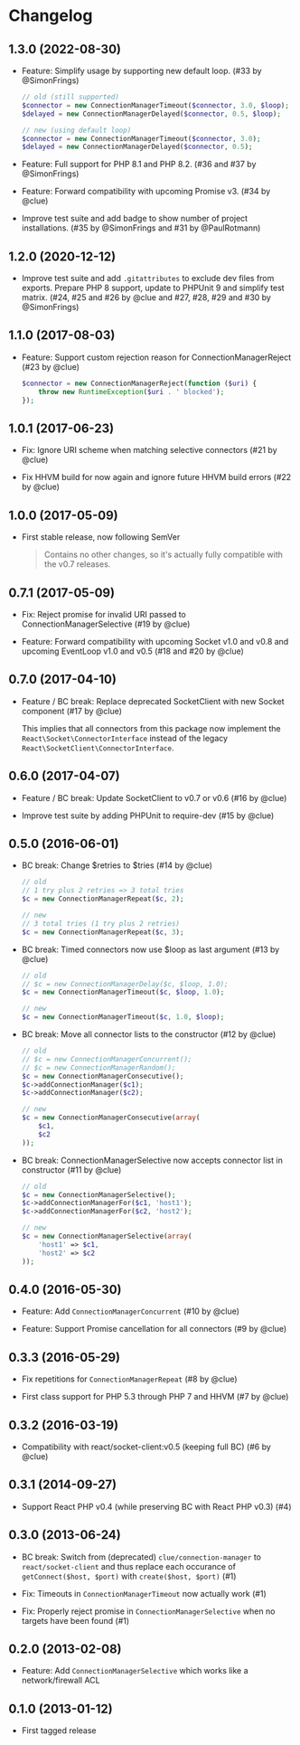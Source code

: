# Changelog

## 1.3.0 (2022-08-30)

*   Feature: Simplify usage by supporting new default loop.
    (#33 by @SimonFrings)

    ```php
    // old (still supported)
    $connector = new ConnectionManagerTimeout($connector, 3.0, $loop);
    $delayed = new ConnectionManagerDelayed($connector, 0.5, $loop);

    // new (using default loop)
    $connector = new ConnectionManagerTimeout($connector, 3.0);
    $delayed = new ConnectionManagerDelayed($connector, 0.5);
    ```

*   Feature: Full support for PHP 8.1 and PHP 8.2.
    (#36 and #37 by @SimonFrings)

*   Feature: Forward compatibility with upcoming Promise v3.
    (#34 by @clue)

*   Improve test suite and add badge to show number of project installations.
    (#35 by @SimonFrings and #31 by @PaulRotmann)

## 1.2.0 (2020-12-12)

*   Improve test suite and add `.gitattributes` to exclude dev files from exports.
    Prepare PHP 8 support, update to PHPUnit 9 and simplify test matrix.
    (#24, #25 and #26 by @clue and #27, #28, #29 and #30 by @SimonFrings)

## 1.1.0 (2017-08-03)

* Feature: Support custom rejection reason for ConnectionManagerReject
  (#23 by @clue)

  ```php
  $connector = new ConnectionManagerReject(function ($uri) {
      throw new RuntimeException($uri . ' blocked');
  });
  ```

## 1.0.1 (2017-06-23)

* Fix: Ignore URI scheme when matching selective connectors
  (#21 by @clue)

* Fix HHVM build for now again and ignore future HHVM build errors
  (#22 by @clue)

## 1.0.0 (2017-05-09)

* First stable release, now following SemVer

  > Contains no other changes, so it's actually fully compatible with the v0.7 releases.

## 0.7.1 (2017-05-09)

* Fix: Reject promise for invalid URI passed to ConnectionManagerSelective
  (#19 by @clue)

* Feature: Forward compatibility with upcoming Socket v1.0 and v0.8 and
  upcoming EventLoop v1.0 and v0.5
  (#18 and #20 by @clue)

## 0.7.0 (2017-04-10)

* Feature / BC break: Replace deprecated SocketClient with new Socket component
  (#17 by @clue)

  This implies that all connectors from this package now implement the
  `React\Socket\ConnectorInterface` instead of the legacy
  `React\SocketClient\ConnectorInterface`.

## 0.6.0 (2017-04-07)

* Feature / BC break: Update SocketClient to v0.7 or v0.6
  (#16 by @clue)

* Improve test suite by adding PHPUnit to require-dev
  (#15 by @clue)

## 0.5.0 (2016-06-01)

* BC break: Change $retries to $tries
  (#14 by @clue)
  
  ```php
  // old
  // 1 try plus 2 retries => 3 total tries
  $c = new ConnectionManagerRepeat($c, 2);
  
  // new
  // 3 total tries (1 try plus 2 retries)
  $c = new ConnectionManagerRepeat($c, 3);
  ```

* BC break: Timed connectors now use $loop as last argument
  (#13 by @clue)
  
  ```php
  // old
  // $c = new ConnectionManagerDelay($c, $loop, 1.0);
  $c = new ConnectionManagerTimeout($c, $loop, 1.0);
  
  // new
  $c = new ConnectionManagerTimeout($c, 1.0, $loop);
  ```

* BC break: Move all connector lists to the constructor
  (#12 by @clue)

  ```php
  // old
  // $c = new ConnectionManagerConcurrent();
  // $c = new ConnectionManagerRandom();
  $c = new ConnectionManagerConsecutive();
  $c->addConnectionManager($c1);
  $c->addConnectionManager($c2);
  
  // new
  $c = new ConnectionManagerConsecutive(array(
      $c1,
      $c2
  ));
  ```

* BC break: ConnectionManagerSelective now accepts connector list in constructor
  (#11 by @clue)

  ```php
  // old
  $c = new ConnectionManagerSelective();
  $c->addConnectionManagerFor($c1, 'host1');
  $c->addConnectionManagerFor($c2, 'host2');
  
  // new
  $c = new ConnectionManagerSelective(array(
      'host1' => $c1,
      'host2' => $c2
  ));
  ```

## 0.4.0 (2016-05-30)

* Feature: Add `ConnectionManagerConcurrent`
  (#10 by @clue)

* Feature: Support Promise cancellation for all connectors
  (#9 by @clue)

## 0.3.3 (2016-05-29)

* Fix repetitions for `ConnectionManagerRepeat`
  (#8 by @clue)

* First class support for PHP 5.3 through PHP 7 and HHVM
  (#7 by @clue)

## 0.3.2 (2016-03-19)

* Compatibility with react/socket-client:v0.5 (keeping full BC)
  (#6 by @clue)

## 0.3.1 (2014-09-27)

* Support React PHP v0.4 (while preserving BC with React PHP v0.3)
  (#4)

## 0.3.0 (2013-06-24)

* BC break: Switch from (deprecated) `clue/connection-manager` to `react/socket-client`
  and thus replace each occurance of `getConnect($host, $port)` with `create($host, $port)`
  (#1)
  
* Fix: Timeouts in `ConnectionManagerTimeout` now actually work
  (#1)

* Fix: Properly reject promise in `ConnectionManagerSelective` when no targets
  have been found
  (#1)

## 0.2.0 (2013-02-08)

* Feature: Add `ConnectionManagerSelective` which works like a network/firewall ACL

## 0.1.0 (2013-01-12)

* First tagged release

